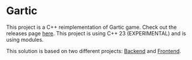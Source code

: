 # Gartic

This project is a C++ reimplementation of Gartic game. 
Check out the releases page [here](https://google.com).
This project is using C++ 23 (EXPERIMENTAL) and is using modules.


This solution is based on two different projects: [Backend](Backend-API.md) and [Frontend]().